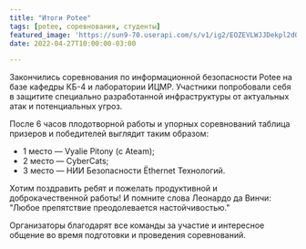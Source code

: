 ```yaml
---
title: "Итоги Potee"
tags: [potee, соревнования, студенты]
featured_image: 'https://sun9-70.userapi.com/s/v1/ig2/EOZEVLWJJDekpl2dODDIt3bfRvoSs2xajGVejXttgE9TJJXcOKGDluLiFMWwsHoPhNoy-2gVRlOSx-p1tObWmKeP.jpg?size=1620x1080&quality=95&type=album'
date: 2022-04-27T10:00:00-03:00

---
```


Закончились соревнования по информационной безопасности Potee на базе кафедры КБ-4 и лаборатории ИЦМР. Участники попробовали себя в защитите специально разработанной инфраструктуры от актуальных атак и потенциальных угроз.

После 6 часов плодотворной работы и упорных соревнований таблица призеров и победителей выглядит таким образом:

* 1 место — Vyalie Pitony (с Ateam);
* 2 место — CyberCats;
* 3 место — НИИ Безопасности Ёthernet Технологий.

Хотим поздравить ребят и пожелать продуктивной и доброкачественной работы! И помните слова Леонардо да Винчи: "Любое препятствие преодолевается настойчивостью."

Организаторы благодарят все команды за участие и интересное общение во время подготовки и проведения соревнований.


